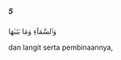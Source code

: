 ##### 5

<span class="ayah">وَٱلسَّمَآءِ وَمَا بَنَىٰهَا</span>

<span class="ayah_translation">dan langit serta pembinaannya,</span>

